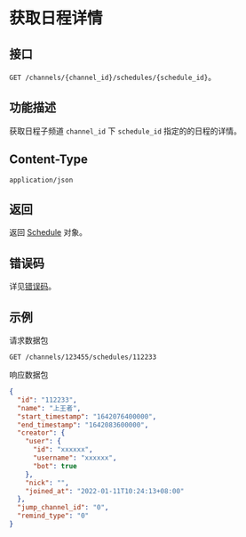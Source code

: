 # 获取日程详情

## 接口

`GET /channels/{channel_id}/schedules/{schedule_id}`。

## 功能描述

获取日程子频道 `channel_id` 下 `schedule_id` 指定的的日程的详情。

## Content-Type

`application/json`

## 返回

返回 [Schedule](model.md#schedule) 对象。

## 错误码

详见[错误码](../../../../openapi/error/error.md)。

## 示例

请求数据包

```shell
GET /channels/123455/schedules/112233
```

响应数据包

```json
{
  "id": "112233",
  "name": "上王者",
  "start_timestamp": "1642076400000",
  "end_timestamp": "1642083600000",
  "creator": {
    "user": {
      "id": "xxxxxx",
      "username": "xxxxxx",
      "bot": true
    },
    "nick": "",
    "joined_at": "2022-01-11T10:24:13+08:00"
  },
  "jump_channel_id": "0",
  "remind_type": "0"
}
```

